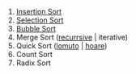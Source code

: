 1. [Insertion Sort](solutions/insertion_sort.md)
2. [Selection Sort](solutions/selection_sort.md)
3. [Bubble Sort](solutions/bubble_sort.md)
4. Merge Sort ([recurrsive](solutions/merge_sort.md) | iterative)
5. Quick Sort ([lomuto](solutions/quick_sort_lomuto.md) | [hoare](solutions/quick_sort_hoare.md))
6. Count Sort
7. Radix Sort
